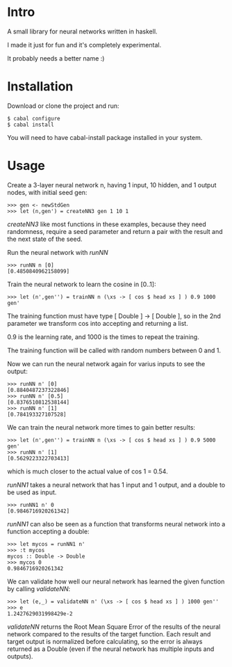 Intro
=====

A small library for neural networks written in haskell.

I made it just for fun and it's completely experimental.

It probably needs a better name :)

Installation
============

Download or clone the project and run:

    $ cabal configure
    $ cabal install

You will need to have cabal-install package installed in your system.

Usage
=====

Create a 3-layer neural network n, having 1 input, 10 hidden, and 1 output nodes, with initial seed gen:

    >>> gen <- newStdGen
    >>> let (n,gen') = createNN3 gen 1 10 1

*createNN3* like most functions in these examples, because they need randomness, require a seed parameter and return a pair with the result and the next state of the seed.

Run the neural network with *runNN*

    >>> runNN n [0]
    [0.4850840962158099]

Train the neural network to learn the cosine in [0..1]:

    >>> let (n',gen'') = trainNN n (\xs -> [ cos $ head xs ] ) 0.9 1000 gen'

The training function must have type [ Double ] -> [ Double ],
so in the 2nd parameter we transform cos into accepting and returning a list.

0.9 is the learning rate, and 1000 is the times to repeat the training. 

The training function will be called with random numbers between 0 and 1.

Now we can run the neural network again for varius inputs to see the output:

    >>> runNN n' [0]
    [0.8840487237322846]
    >>> runNN n' [0.5]
    [0.8376510812538144]
    >>> runNN n' [1]
    [0.784193327107528]

We can train the neural network more times to gain better results:

    >>> let (n',gen'') = trainNN n (\xs -> [ cos $ head xs ] ) 0.9 5000 gen'
    >>> runNN n' [1]
    [0.5629223322703413]

which is much closer to the actual value of cos 1 = 0.54.

*runNN1* takes a neural network that has 1 input and 1 output, and a double to be used as input.

    >>> runNN1 n' 0
    [0.9846716920261342]

*runNN1* can also be seen as a function that transforms neural network into a function accepting a double:

    >>> let mycos = runNN1 n'
    >>> :t mycos
    mycos :: Double -> Double
    >>> mycos 0
    0.9846716920261342

We can validate how well our neural network has learned the given function by calling *validateNN*:

    >>> let (e,_) = validateNN n' (\xs -> [ cos $ head xs ] ) 1000 gen''
    >>> e
    1.2427629031998429e-2
    
*validateNN* returns the Root Mean Square Error of the results of the neural network compared to the results of the target function. Each result and target output is normalized before calculating, so the error is always returned as a Double (even if the neural network has multiple inputs and outputs).
